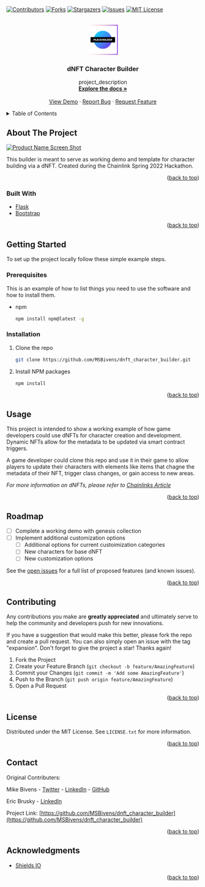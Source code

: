 <div id="top"></div>
<!--
*** Thanks for checking out the Best-README-Template. If you have a suggestion
*** that would make this better, please fork the repo and create a pull request
*** or simply open an issue with the tag "enhancement".
*** Don't forget to give the project a star!
*** Thanks again! Now go create something AMAZING! :D
-->



<!-- PROJECT SHIELDS -->
<!--
*** I'm using markdown "reference style" links for readability.
*** Reference links are enclosed in brackets [ ] instead of parentheses ( ).
*** See the bottom of this document for the declaration of the reference variables
*** for contributors-url, forks-url, etc. This is an optional, concise syntax you may use.
*** https://www.markdownguide.org/basic-syntax/#reference-style-links
-->
[![Contributors][contributors-shield]][contributors-url]
[![Forks][forks-shield]][forks-url]
[![Stargazers][stars-shield]][stars-url]
[![Issues][issues-shield]][issues-url]
[![MIT License][license-shield]][license-url]



<!-- PROJECT LOGO -->
<br />
<div align="center">
  <a href="https://github.com/MSBivens/dnft_character_builder">
    <img src="images/placeholder.png" alt="Logo" width="80" height="80">
  </a>

<h3 align="center">dNFT Character Builder</h3>

  <p align="center">
    project_description
    <br />
    <a href="https://github.com/MSBivens/dnft_character_builder"><strong>Explore the docs »</strong></a>
    <br />
    <br />
    <a href="https://github.com/github_username/repo_name">View Demo</a>
    ·
    <a href="https://github.com/github_username/repo_name/issues">Report Bug</a>
    ·
    <a href="https://github.com/github_username/repo_name/issues">Request Feature</a>
  </p>
</div>



<!-- TABLE OF CONTENTS -->
<details>
  <summary>Table of Contents</summary>
  <ol>
    <li>
      <a href="#about-the-project">About The Project</a>
      <ul>
        <li><a href="#built-with">Built With</a></li>
      </ul>
    </li>
    <li>
      <a href="#getting-started">Getting Started</a>
      <ul>
        <li><a href="#prerequisites">Prerequisites</a></li>
        <li><a href="#installation">Installation</a></li>
      </ul>
    </li>
    <li><a href="#usage">Usage</a></li>
    <li><a href="#roadmap">Roadmap</a></li>
    <li><a href="#contributing">Contributing</a></li>
    <li><a href="#license">License</a></li>
    <li><a href="#contact">Contact</a></li>
    <li><a href="#acknowledgments">Acknowledgments</a></li>
  </ol>
</details>



<!-- ABOUT THE PROJECT -->
## About The Project

[![Product Name Screen Shot][product-screenshot]](https://example.com)

This builder is meant to serve as working demo and template for character building via a dNFT. Created during the Chainlink Spring 2022 Hackathon.


<p align="right">(<a href="#top">back to top</a>)</p>



### Built With

* [Flask](https://flask.palletsprojects.com/en/2.1.x/)
* [Bootstrap](https://getbootstrap.com)

<p align="right">(<a href="#top">back to top</a>)</p>



<!-- GETTING STARTED -->
## Getting Started

To set up the project locally follow these simple example steps.

### Prerequisites

This is an example of how to list things you need to use the software and how to install them.
* npm
  ```sh
  npm install npm@latest -g
  ```

### Installation

1. Clone the repo
   ```sh
   git clone https://github.com/MSBivens/dnft_character_builder.git
   ```
2. Install NPM packages
   ```sh
   npm install
   ```

<p align="right">(<a href="#top">back to top</a>)</p>



<!-- USAGE EXAMPLES -->
## Usage

This project is intended to show a working example of how game developers could use dNFTs for character creation and development. Dynamic NFTs allow for the metadata to be updated via smart contract triggers. 

A game developer could clone this repo and use it in their game to allow players to update their characters with elements like items that chagne the metadata of their NFT, trigger class changes, or gain access to new areas.

_For more information on dNFTs, please refer to [Chainlinks Article](https://blog.chain.link/what-is-a-dynamic-nft/)_

<p align="right">(<a href="#top">back to top</a>)</p>



<!-- ROADMAP -->
## Roadmap

- [ ] Complete a working demo with genesis collection
- [ ] Implement additional customization options
    - [ ] Additional options for current custoimization categories
    - [ ] New characters for base dNFT
    - [ ] New customization options

See the [open issues](https://github.com/MSBivens/dnft_character_builder/issues) for a full list of proposed features (and known issues).

<p align="right">(<a href="#top">back to top</a>)</p>



<!-- CONTRIBUTING -->
## Contributing

Any contributions you make are **greatly appreciated** and ultimately serve to help the community and developers push for new innovations.

If you have a suggestion that would make this better, please fork the repo and create a pull request. You can also simply open an issue with the tag "expansion".
Don't forget to give the project a star! Thanks again!

1. Fork the Project
2. Create your Feature Branch (`git checkout -b feature/AmazingFeature`)
3. Commit your Changes (`git commit -m 'Add some AmazingFeature'`)
4. Push to the Branch (`git push origin feature/AmazingFeature`)
5. Open a Pull Request

<p align="right">(<a href="#top">back to top</a>)</p>



<!-- LICENSE -->
## License

Distributed under the MIT License. See `LICENSE.txt` for more information.

<p align="right">(<a href="#top">back to top</a>)</p>



<!-- CONTACT -->
## Contact
<!-- Add names to LICENSE.txt -->
Original Contributers:

Mike Bivens - [Twitter](https://twitter.com/MSBivens_) - [LinkedIn](https://www.linkedin.com/in/msbivens/) - [GitHub](https://github.com/MSBivens)

Eric Brusky - [LinkedIn](https://www.linkedin.com/in/eric-brusky/)


Project Link: [https://github.com/MSBivens/dnft_character_builder](https://github.com/MSBivens/dnft_character_builder)

<p align="right">(<a href="#top">back to top</a>)</p>



<!-- ACKNOWLEDGMENTS -->
## Acknowledgments

* [Shields IO](https://shields.io/)

<p align="right">(<a href="#top">back to top</a>)</p>



<!-- MARKDOWN LINKS & IMAGES -->
<!-- https://www.markdownguide.org/basic-syntax/#reference-style-links -->
[contributors-shield]: https://img.shields.io/github/contributors/github_username/repo_name.svg?style=for-the-badge
[contributors-url]: https://github.com/github_username/repo_name/graphs/contributors
[forks-shield]: https://img.shields.io/github/forks/github_username/repo_name.svg?style=for-the-badge
[forks-url]: https://github.com/github_username/repo_name/network/members
[stars-shield]: https://img.shields.io/github/stars/github_username/repo_name.svg?style=for-the-badge
[stars-url]: https://github.com/github_username/repo_name/stargazers
[issues-shield]: https://img.shields.io/github/issues/github_username/repo_name.svg?style=for-the-badge
[issues-url]: https://github.com/github_username/repo_name/issues
[license-shield]: https://img.shields.io/github/license/github_username/repo_name.svg?style=for-the-badge
[license-url]: https://github.com/github_username/repo_name/blob/master/LICENSE.txt
[linkedin-shield]: https://img.shields.io/badge/-LinkedIn-black.svg?style=for-the-badge&logo=linkedin&colorB=555
[linkedin-url]: https://linkedin.com/in/linkedin_username
[product-screenshot]: images/screenshot.png